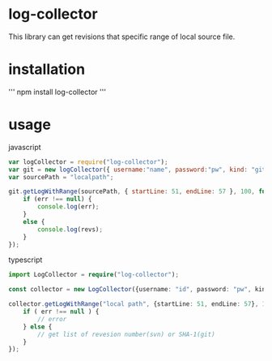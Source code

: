 # log-collector

This library can get revisions that specific range of local source file.

# installation
'''
npm install log-collector
'''

# usage

javascript
```javascript
var logCollector = require("log-collector");
var git = new logCollector({ username:"name", password:"pw", kind: "git"});
var sourcePath = "localpath";

git.getLogWithRange(sourcePath, { startLine: 51, endLine: 57 }, 100, function (err, revs) {
    if (err !== null) {
        console.log(err);
    }
    else {
        console.log(revs);
    }
});
```

typescript
```typescript
import LogCollector = require("log-collector");

const collector = new LogCollector({username: "id", password: "pw", kind: "git or svn"});

collector.getLogWithRange("local path", {startLine: 51, endLine: 57}, 100, (err: string|null, revs: string[]) => {
    if ( err !== null ) {
        // error
    } else {
        // get list of revesion number(svn) or SHA-1(git)
    }
});
```

